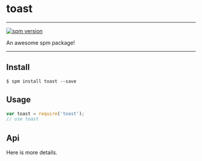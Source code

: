 # toast

---

[![spm version](http://spmjs.io/badge/toast)](http://spmjs.io/package/toast)

An awesome spm package!

---

## Install

```
$ spm install toast --save
```

## Usage

```js
var toast = require('toast');
// use toast
```

## Api

Here is more details.

